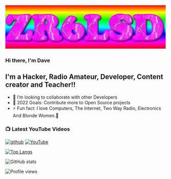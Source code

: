 
![](https://github.com/ZR6LSD/ZR6LSD/blob/main/lsd.JPG)

### Hi there, I'm Dave


## I'm a Hacker, Radio Amateur, Developer, Content creator  and Teacher!!

- 👯 I’m looking to collaborate with other Developers
- 🥅 2022 Goals: Contribute more to Open Source projects
- ⚡ Fun fact: I love Computers, The Internet, Two Way Radio, Electronics And Blonde Women.🤣

### 📺 Latest YouTube Videos

[<img src='https://cdn.jsdelivr.net/npm/simple-icons@3.0.1/icons/github.svg' alt='github' height='40'>](https://github.com/ZR6LSD)  [<img src='https://cdn.jsdelivr.net/npm/simple-icons@3.0.1/icons/youtube.svg' alt='YouTube' height='40'>](https://www.youtube.com/channel/hsvCpuR1VJg0w5DX9j5GsA)  

[![Top Langs](https://github-readme-stats.vercel.app/api/top-langs/?username=ZR6LSD)](https://github.com/anuraghazra/github-readme-stats)

![GitHub stats](https://github-readme-stats.vercel.app/api?username=ZR6LSD&show_icons=true)  

![Profile views](https://gpvc.arturio.dev/ZR6LSD)  
